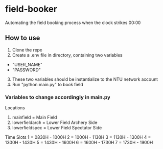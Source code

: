 # field-booker
Automating the field booking process when the clock strikes 00:00


## How to use
1) Clone the repo
2) Create a .env file in directory, containing two variables
- "USER_NAME"
- "PASSWORD"
3) These two variables should be instantialize to the NTU network account
4) Run "python main.py" to book field

### Variables to change accordingly in main.py

Locations 
1) mainfield = Main Field
2) lowerfieldarch = Lower Field Archery Side
3) lowerfieldspec = Lower Field Spectator Side

Time Slots
1 = 0830H - 1000H
2 = 1000H - 1130H
3 = 1130H - 1300H
4 = 1300H - 1430H
5 = 1430H - 1600H
6 = 1600H - 1730H
7 = 1730H - 1900H
